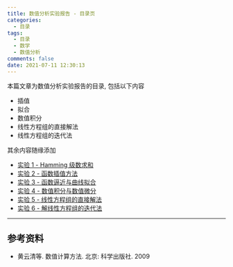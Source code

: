 ```yaml
---
title: 数值分析实验报告 - 目录页
categories:
  - 目录
tags:
  - 目录
  - 数学
  - 数值分析
comments: false
date: 2021-07-11 12:30:13
---
```


本篇文章为数值分析实验报告的目录, 包括以下内容

- 插值
- 拟合
- 数值积分
- 线性方程组的直接解法
- 线性方程组的迭代法

其余内容随缘添加

<!-- more -->

- [实验 1 - Hamming 级数求和](/article/draft/0011/)
- [实验 2 - 函数插值方法](/article/draft/0012/)
- [实验 3 - 函数逼近与曲线拟合](/article/draft/0013/)
- [实验 4 - 数值积分与数值微分](/article/draft/0015/)
- [实验 5 - 线性方程组的直接解法](/article/draft/0017/)
- [实验 6 - 解线性方程组的迭代法](/article/draft/0018/)

---

## 参考资料

- 黄云清等. 数值计算方法. 北京: 科学出版社. 2009
